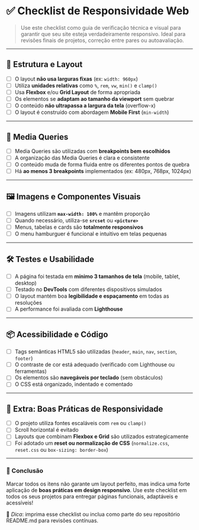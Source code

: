 # ✅ Checklist de Responsividade Web

> Use este checklist como guia de verificação técnica e visual para garantir que seu site esteja verdadeiramente responsivo. Ideal para revisões finais de projetos, correção entre pares ou autoavaliação.

---

## 📐 Estrutura e Layout
- [ ] O layout **não usa larguras fixas** (ex: `width: 960px`)
- [ ] Utiliza **unidades relativas** como `%`, `rem`, `vw`, `min()` e `clamp()`
- [ ] Usa **Flexbox** e/ou **Grid Layout** de forma apropriada
- [ ] Os elementos se **adaptam ao tamanho da viewport** sem quebrar
- [ ] O conteúdo **não ultrapassa a largura da tela** (overflow-x)
- [ ] O layout é construído com abordagem **Mobile First** (`min-width`)

---

## 🔎 Media Queries
- [ ] Media Queries são utilizadas com **breakpoints bem escolhidos**
- [ ] A organização das Media Queries é clara e consistente
- [ ] O conteúdo muda de forma fluida entre os diferentes pontos de quebra
- [ ] Há **ao menos 3 breakpoints** implementados (ex: 480px, 768px, 1024px)

---

## 🖼️ Imagens e Componentes Visuais
- [ ] Imagens utilizam **`max-width: 100%`** e mantêm proporção
- [ ] Quando necessário, utiliza-se **`srcset`** ou **`<picture>`**
- [ ] Menus, tabelas e cards são **totalmente responsivos**
- [ ] O menu hamburguer é funcional e intuitivo em telas pequenas

---

## 🛠️ Testes e Usabilidade
- [ ] A página foi testada em **mínimo 3 tamanhos de tela** (mobile, tablet, desktop)
- [ ] Testado no **DevTools** com diferentes dispositivos simulados
- [ ] O layout mantém boa **legibilidade e espaçamento** em todas as resoluções
- [ ] A performance foi avaliada com **Lighthouse**

---

## 📦 Acessibilidade e Código
- [ ] Tags semânticas HTML5 são utilizadas (`header`, `main`, `nav`, `section`, `footer`)
- [ ] O contraste de cor está adequado (verificado com Lighthouse ou ferramentas)
- [ ] Os elementos são **navegáveis por teclado** (sem obstáculos)
- [ ] O CSS está organizado, indentado e comentado

---

## 🧠 Extra: Boas Práticas de Responsividade
- [ ] O projeto utiliza fontes escaláveis com `rem` ou `clamp()`
- [ ] Scroll horizontal é evitado
- [ ] Layouts que combinam **Flexbox e Grid** são utilizados estrategicamente
- [ ] Foi adotado um **reset ou normalização de CSS** (`normalize.css`, `reset.css` ou `box-sizing: border-box`)

---

### 🏁 Conclusão
Marcar todos os itens não garante um layout perfeito, mas indica uma forte aplicação de **boas práticas em design responsivo**. Use este checklist em todos os seus projetos para entregar páginas funcionais, adaptáveis e acessíveis!

📌 *Dica*: imprima esse checklist ou inclua como parte do seu repositório README.md para revisões contínuas.

